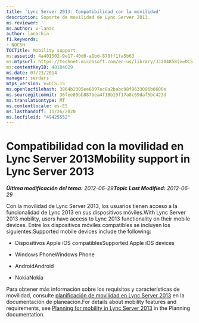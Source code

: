 ```yaml
---
title: 'Lync Server 2013: Compatibilidad con la movilidad'
description: Soporte de movilidad de Lync Server 2013.
ms.reviewer: ''
ms.author: v-lanac
author: lanachin
f1.keywords:
- NOCSH
TOCTitle: Mobility support
ms:assetid: 4a401502-9e17-40d0-a1bd-870ff1fa5b63
ms:mtpsurl: https://technet.microsoft.com/en-us/library/JJ204858(v=OCS.15)
ms:contentKeyID: 48184029
ms.date: 07/23/2014
manager: serdars
mtps_version: v=OCS.15
ms.openlocfilehash: 3864b2305ee6097ec8a2babc98f9633096b6600e
ms.sourcegitcommit: 36fee89bb887bea4f18b19f17a8c69daf5bc423d
ms.translationtype: MT
ms.contentlocale: es-ES
ms.lasthandoff: 11/26/2020
ms.locfileid: "49425552"
---
```

# <a name="mobility-support-in-lync-server-2013"></a><span data-ttu-id="b6892-103">Compatibilidad con la movilidad en Lync Server 2013</span><span class="sxs-lookup"><span data-stu-id="b6892-103">Mobility support in Lync Server 2013</span></span>

<div data-xmlns="http://www.w3.org/1999/xhtml">

<div class="topic" data-xmlns="http://www.w3.org/1999/xhtml" data-msxsl="urn:schemas-microsoft-com:xslt" data-cs="https://msdn.microsoft.com/">

<div data-asp="https://msdn2.microsoft.com/asp">



</div>

<div id="mainSection">

<div id="mainBody"><span data-ttu-id="b6892-104">

<span> </span></span><span class="sxs-lookup"><span data-stu-id="b6892-104">

<span> </span></span></span>

<span data-ttu-id="b6892-105">_**Última modificación del tema:** 2012-06-29_</span><span class="sxs-lookup"><span data-stu-id="b6892-105">_**Topic Last Modified:** 2012-06-29_</span></span>

<span data-ttu-id="b6892-106">Con la movilidad de Lync Server 2013, los usuarios tienen acceso a la funcionalidad de Lync 2013 en sus dispositivos móviles.</span><span class="sxs-lookup"><span data-stu-id="b6892-106">With Lync Server 2013 mobility, users have access to Lync 2013 functionality on their mobile devices.</span></span> <span data-ttu-id="b6892-107">Entre los dispositivos móviles compatibles se incluyen los siguientes:</span><span class="sxs-lookup"><span data-stu-id="b6892-107">Supported mobile devices include the following:</span></span>

  - <span data-ttu-id="b6892-108">Dispositivos Apple iOS compatibles</span><span class="sxs-lookup"><span data-stu-id="b6892-108">Supported Apple iOS devices</span></span>

  - <span data-ttu-id="b6892-109">Windows Phone</span><span class="sxs-lookup"><span data-stu-id="b6892-109">Windows Phone</span></span>

  - <span data-ttu-id="b6892-110">Android</span><span class="sxs-lookup"><span data-stu-id="b6892-110">Android</span></span>

  - <span data-ttu-id="b6892-111">Nokia</span><span class="sxs-lookup"><span data-stu-id="b6892-111">Nokia</span></span>

<span data-ttu-id="b6892-112">Para obtener más información sobre los requisitos y características de movilidad, consulte [planificación de movilidad en Lync Server 2013](lync-server-2013-planning-for-mobility.md) en la documentación de planeación.</span><span class="sxs-lookup"><span data-stu-id="b6892-112">For details about mobility features and requirements, see [Planning for mobility in Lync Server 2013](lync-server-2013-planning-for-mobility.md) in the Planning documentation.</span></span>

<span data-ttu-id="b6892-113"></div>

<span> </span>

</div>

</div>

</span><span class="sxs-lookup"><span data-stu-id="b6892-113"></div>

<span> </span>

</div>

</div>

</span></span></div>

